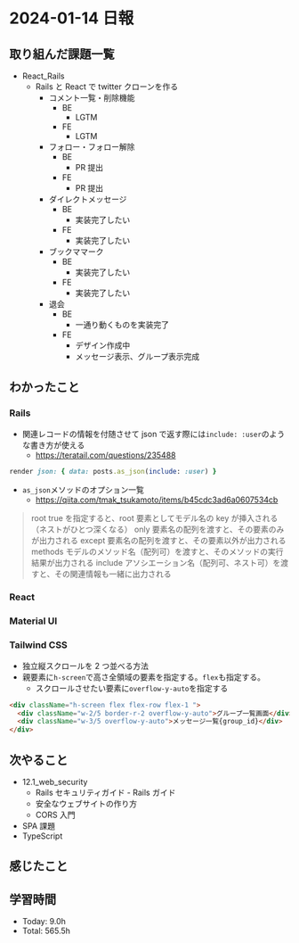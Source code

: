 # 2024-01-14 日報

## 取り組んだ課題一覧

- React_Rails
  - Rails と React で twitter クローンを作る
    - コメント一覧・削除機能
      - BE
        - LGTM
      - FE
        - LGTM
    - フォロー・フォロー解除
      - BE
        - PR 提出
      - FE
        - PR 提出
    - ダイレクトメッセージ
      - BE
        - 実装完了したい
      - FE
        - 実装完了したい
    - ブックママーク
      - BE
        - 実装完了したい
      - FE
        - 実装完了したい
    - 退会
      - BE
        - 一通り動くものを実装完了
      - FE
        - デザイン作成中
        - メッセージ表示、グループ表示完成

## わかったこと

### Rails

- 関連レコードの情報を付随させて json で返す際には`include: :user`のような書き方が使える
  - https://teratail.com/questions/235488

```ruby
render json: { data: posts.as_json(include: :user) }
```

- `as_json`メソッドのオプション一覧
  - https://qiita.com/tmak_tsukamoto/items/b45cdc3ad6a0607534cb

> root true を指定すると、root 要素としてモデル名の key が挿入される（ネストがひとつ深くなる）
> only 要素名の配列を渡すと、その要素のみが出力される
> except 要素名の配列を渡すと、その要素以外が出力される
> methods モデルのメソッド名（配列可）を渡すと、そのメソッドの実行結果が出力される
> include アソシエーション名（配列可、ネスト可）を渡すと、その関連情報も一緒に出力される

### React

### Material UI

### Tailwind CSS

- 独立縦スクロールを 2 つ並べる方法
- 親要素に`h-screen`で高さ全領域の要素を指定する。`flex`も指定する。
  - スクロールさせたい要素に`overflow-y-auto`を指定する

```html
<div className="h-screen flex flex-row flex-1 ">
  <div className="w-2/5 border-r-2 overflow-y-auto">グループ一覧画面</div>
  <div className="w-3/5 overflow-y-auto">メッセージ一覧{group_id}</div>
</div>
```

## 次やること

- 12.1_web_security
  - Rails セキュリティガイド - Rails ガイド
  - 安全なウェブサイトの作り方
  - CORS 入門
- SPA 課題
- TypeScript

## 感じたこと

## 学習時間

- Today: 9.0h
- Total: 565.5h
